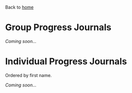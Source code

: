 Back to [home](https://mef-bda503.github.io)

# Group Progress Journals

_Coming soon..._

# Individual Progress Journals

Ordered by first name.

_Coming soon..._
